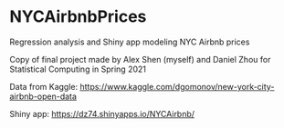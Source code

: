 # NYCAirbnbPrices
Regression analysis and Shiny app modeling NYC Airbnb prices

Copy of final project made by Alex Shen (myself) and Daniel Zhou for 
Statistical Computing in Spring 2021

Data from Kaggle: https://www.kaggle.com/dgomonov/new-york-city-airbnb-open-data

Shiny app: https://dz74.shinyapps.io/NYCAirbnb/

